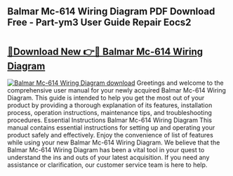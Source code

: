 ## Balmar Mc-614 Wiring Diagram PDF Download Free - Part-ym3 User Guide Repair Eocs2

# <h2><a href="http://dfhbne.blite.top/?on=Balmar+Mc-614+Wiring+Diagram">🔗Download New 👉🔴 Balmar Mc-614 Wiring Diagram</a></h2>

[![Balmar Mc-614 Wiring Diagram download](https://i.imgur.com/lujVjoI.png)](http://dfhbne.blite.top/?on=Balmar+Mc-614+Wiring+Diagram)
Greetings and welcome to the comprehensive user manual for your newly acquired Balmar Mc-614 Wiring Diagram. This guide is intended to help you get the most out of your product by providing a thorough explanation of its features, installation process, operation instructions, maintenance tips, and troubleshooting procedures. Essential Instructions Balmar Mc-614 Wiring Diagram This manual contains essential instructions for setting up and operating your product safely and effectively. Enjoy the convenience of list of features while using your new Balmar Mc-614 Wiring Diagram. We believe that the Balmar Mc-614 Wiring Diagram has been a vital tool in your quest to understand the ins and outs of your latest acquisition. If you need any assistance or clarification, our customer service team is here to help.
